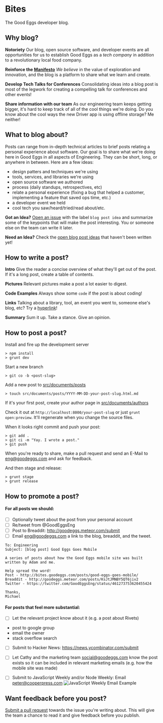 # Bites
The Good Eggs developer blog.


Why blog?
---------

**Notoriety**
Our blog, open source software, and developer events are all opportunities for us
to establish Good Eggs as a _tech company_ in addition to a revolutionary local food company.

**Reinforce the [Manifesto](https://github.com/goodeggs/bites/blob/master/src/documents/posts/2014-02-25-manifesto.html.md#we-believe)**
_We believe_ in the value of exploration and innovation, and the blog is a platform to share what we learn and create.

**Develop Tech Talks for Conferences**
Consolidating ideas into a blog post is most of the legwork for creating a compelling talk for conferences and other events!

**Share information with our team**
As our engineering team keeps getting bigger, it's hard to keep track of all of the cool things we're doing. Do you know about the cool ways the new Driver app is using offline storage? Me neither!

What to blog about?
-------------------
Posts can range from in-depth technical articles to brief posts relating a personal experience about software. Our goal is to share what we're doing here in Good Eggs in all aspects of Engineering. They can be short, long, or anywhere in between. Here are a few ideas:

* design patters and techniques we're using
* tools, services, and libraries we're using
* open source software we authored
* process (daily standups, retrospectives, etc)
* relate a personal experience (fixing a bug that helped a customer, implementing a feature that saved ops time, etc.)
* a developer event we held
* cool tech you saw/heard/tried/read about/etc.


**Got an Idea?**
[Open an issue](https://github.com/goodeggs/bites/issues/new) with the label `blog post idea` and summarize some of the keypoints that will make the post interesting. You or someone else on the team can write it later.

**Need an Idea?**
Check the [open blog post ideas](https://github.com/goodeggs/bites/issues?labels=blog+post+idea&state=open) that haven't been written yet!

How to write a post?
--------------------

**Intro**
Give the reader a concise overview of what they'll get out of the post. If it's a long post, create a table of contents.

**Pictures**
Relevant pictures make a post a lot easier to digest.

**Code Examples**
Always show some `code` if the post is about coding!

**Links**
Talking about a library, tool, an event you went to, someone else's blog, etc? Try a [hyperlink](http://en.wikipedia.org/wiki/Hyperlink)!

**Summary**
Sum it up. Take a stance. Give an opinion.

How to post a post?
-------------------
Install and fire up the development server

    > npm install
    > grunt dev

Start a new branch

    > git co -b <post-slug>

Add a new post to [src/documents/posts](https://github.com/goodeggs/bites/tree/master/src/documents/posts)

    > touch src/documents/posts/YYYY-MM-DD-your-post-slug.html.md

If it's your first post, create your author page in [src/documents/authors](https://github.com/goodeggs/bites/tree/master/src/documents/authors)

Check it out at `http://localhost:8000/your-post-slug` or just `grunt open:preview`.  It'll regenerate when you change the source files.

When it looks right commit and push your post:

    > git add .
    > git ci -m "Yay. I wrote a post."
    > git push

When you're ready to share, make a pull request and send an E-Mail to [eng@goodeggs.com](mailto:eng@goodeggs.com) and ask for feedback.

And then stage and release:

    > grunt stage
    > grunt release

How to promote a post?
----------------------

#### For all posts we should:

* [ ] Optionally tweet about the post from your personal account
* [ ] Re/tweet from @GoodEggsEng
* [ ] Post to Breaddit: http://goodeggs.meteor.com/submit
* [ ] Email <eng@goodeggs.com> a link to the blog, breaddit, and the tweet.
```
To: Engineering
Subject: [blog post] Good Eggs Goes Mobile

A series of posts about how the Good Eggs mobile site was built written by Adam and me.

Help spread the word!
Post - http://bites.goodeggs.com/posts/good-eggs-goes-mobile/
Breaddit - http://goodeggs.meteor.com/posts/KsJtJMNBY5QT6jiv2
Twitter - https://twitter.com/GoodEggsEng/status/461273753620455424

Thanks,
Michael
```

#### For posts that feel more substantial:

* [ ] Let the relevant project know about it (e.g. a post about Rivets)
 - post to google group
 - email the owner
 - stack overflow search
* [ ] Submit to Hacker News: https://news.ycombinator.com/submit
* [ ] Let Cathy and the marketing team <social@goodeggs.com> know the post exists so it can be included in relevant marketing emails (e.g. how the mobile site was made)
* [ ] Submit to JavaScript Weekly and/or Node Weekly: Email <peter@cooperpress.com>
![JavaScript Weekly Email Example](https://raw.githubusercontent.com/goodeggs/bites/master/src/files/images/javascript-weekly-example.png)


Want feedback before you post?
-----------------------
[Submit a pull request](https://github.com/goodeggs/bites/compare/) towards the issue you're writing about. This will give the team a chance to read it and give feedback before you publish.
